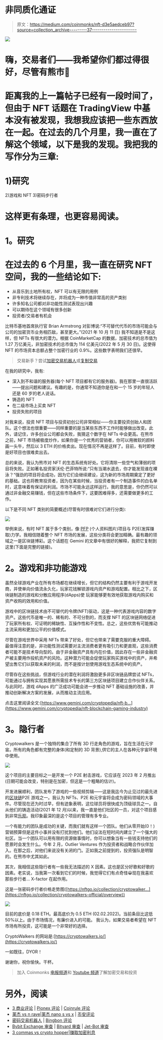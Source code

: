 # 非同质化通证

> 原文：<https://medium.com/coinmonks/nft-d3e5aedceb97?source=collection_archive---------37----------------------->

![](img/66dde1d7cb47f20279786b0f8e4d2f31.png)

# 嗨，交易者们——我希望你们都过得很好，尽管有熊市🐻

# 距离我的上一篇帖子已经有一段时间了，但由于 NFT 话题在 TradingView 中基本没有被发现，我想我应该把一些东西放在一起。在过去的几个月里，我一直在了解这个领域，以下是我的发现。我把我的写作分为三章:

# 1)研究
2)游戏和 NFT
3)密码步行者

# 这样更有条理，也更容易阅读。

# **1。研究**

# 在过去的 6 个月里，我一直在研究 NFT 空间，我的一些结论如下:

*   从音乐到土地所有权，NFT 可以有无限的用例
*   非专利技术将继续存在，并将成为一种市值非常高的资产类别
*   许多知名公司都对非功能性测试表现出兴趣
*   可以期待在这个领域有很多创新
*   投资者/交易者有机会

比特币基地首席执行官 Brian Armstrong 对彭博说:“不可替代代币的市场可能会与公司的加密货币业务相匹敌，甚至更大。”(2021 年 10 月 11 日)
我不知道是不是这样，但 NFTs 有很大的潜力。根据 CoinMarketCap 的数据，加密技术的总市值为 1.27 万亿美元，非加密技术的总市值为 114 亿美元(2022 年 5 月 30 日)。这使得 NFT 的市场资本总额占整个加密行业的 0.9%。这些数字表明我们还很早。

> 交易新手？尝试[加密交易机器人](/coinmonks/crypto-trading-bot-c2ffce8acb2a)或[复制交易](/coinmonks/top-10-crypto-copy-trading-platforms-for-beginners-d0c37c7d698c)

在我的研究中，我有:

*   深入到不和谐的服务器(每个 NFT 项目都有它的服务器)。我在那里一直很活跃——提出问题和建议。有趣的是，你通常不知道你是在和一个 15 岁的年轻人还是 60 岁的老人说话。
*   铸造的 NFT
*   在二级市场上买卖 NFT
*   投资失败的项目

对我来说，投资 NFT 项目与投资初创公司非常相似——你主要投资创始人和团队。这个想法也很重要——同样重要的是当某些东西不工作时能够做出改变。此外，请记住，许多创业公司都会失败，我猜这个数字在 NFTs 中会更高。在熊市之前，NFT 市场被极度炒作，如果你是一个优秀的营销者，你可以用微软的颜料画一头牛，然后以 3 ETH 的价格卖出。现在情况不再是这样了。目前，有时即使是好项目也很难卖出去。

总的来说，我认为熊市对 NFT 的生态系统有好处。它将清除一些空气和薄弱的项目将失败。正如著名投资家沃伦·巴菲特所说:“只有当潮水退去，你才能发现谁在裸泳？“强劲的项目将会成功，因为它们会继续建设，这为新的市场周期奠定了更好的基础。这也将教育投资者，因为在某些时候，当投资者有一个制造事件的白名单时，这意味着有保证的利润。市场不可能永远这样运行。我的意思是，你仍然可以通过非金融交易赚钱，但在这些市场条件下，这要困难得多，还需要做更多的工作。

以下是不同 NFT 类别的简要概述(尽管有时很难对它们进行分类):

![](img/5fadf316fa9bbecca969a1f983ae7db5.png)

举例来说，有时 NFT 属于多个类别，像 [PFP](https://www.tradingview.com/symbols/LSE-PFP/) (个人资料图片)项目与 P2E(发挥赚取)力学。我相信随着整个 NFT 市场的发展，这些分类将会更加精确。最有趣的领域之一是区块链博彩。这个话题在 Gemini 的文章中有很好的解释，我把它复制到这里(下面是完整的链接)。

# **2。游戏和非功能游戏**

虽然全球游戏产业在所有市场都在继续增长，但它的结构仍然主要有利于游戏开发商，并使单向价值流永久化，玩家花钱解锁游戏内资产和游戏配置。相比之下，区块链制造的游戏和分散应用程序(dApps)使
玩家能够更有效地获取游戏内购买和资产收购的效用和价值。

游戏中的区块链技术由不可替代的令牌(NFT)驱动，这是一种代表游戏内容的数字资产。这些代币是唯一的、稀有的、不可分割的，而支撑 NFT 的区块链网络促进了玩家所有权、可证明的稀缺性、互操作性和不变性。总之，这些优势有可能推动主流采用和更加公平的价值模式。

尽管在游戏世界中采用 NFTs 带来了好处，但它也带来了需要克服的重大障碍。最值得注意的是，非功能性测试需要对主流消费者更有吸引力和更直观，这些消费者可能不是技术导向型的。由于非金融资产具有内在价值，因此存在一些非金融资产被主要用作投机资产的风险。这种潜力可能会促使玩家购买游戏中的资产，并希望出售它们以获取未来的利润，而不是按计划使用游戏生态系统中的资产。

尽管存在这些挑战，但游戏行业的潜在利润将激励更多非区块链品牌尝试 NFTs，可能通过与拥有实现其愿景所需技术专长的第三方区块链项目建立合作伙伴关系。与此同时，游戏 dApps 的广泛成功可能会进一步推动 NFT 基础设施的改善，并推动创新解决方案的发展，从而推动主流应用。

点击这里阅读全文:[https://www.gemini.com/cryptopedia/nft-b...](https://www.gemini.com/cryptopedia/nft-blockchain-gaming-industry)

# **3。隐行者**

Cryptowalkers 是一个独特的集合了所有 3D 行走角色的游戏，旨在生活在元宇宙。所有的角色都有完整的身体(和定制的 3D 背景),供它的主人在各种元宇宙环境中使用。

![](img/00d74b14e222c05afb7d0691beb4bf67.png)

这个项目的主要目标之一是开发一个 P2E 射击游戏，它应该在 2023 年 2 月推出(日期可能会改变，特别是在加密，但这是一个粗略的估计)。

开发进展顺利，团队发布了游戏的一些视频剪辑——这是我迄今为止见过的最先进的[区块链](https://www.tradingview.com/symbols/FWB-BLZ/)P2E 游戏之一。我认为 NFTs、P2E 和元宇宙将会成为密码领域的大事件。尽管现在还为时过早，但有迹象表明，这位球员将很快成为顶级球员之一。自从他们的铸造活动(2021 年 12 月)以来，我一直是他们社区的一员，对这个项目感到非常[乐观](https://www.tradingview.com/ideas/bullish/)。我印象最深的是这个项目的管理有多专业。

一个有能力的团队是成功的关键，而我们就有这样一个团队。他们从零开始(0！)营销预算但是这件小事并没有打扰到他们。他们设法在短时间内建立了一个强大的社区。当一个团队可以用有限的资源做事情时，你可以想象当有一些钱支持他们的愿景时会发生什么。今年 2 月，Outlier Ventures 作为投资者和战略合作伙伴加入。在那之后，对他们来说没有关闭的门。正如我之前提到的，投资强队是明智的。在熊市中尤其如此。

其次，我相信这些隐行者有一些我无法描述的 X 因素。这也是区分好歌和好歌的因素。老实说，当我第一次看到它们的时候，我觉得它们有点奇怪😀现在我喜欢那些步行者… X-factor 在起作用。

这是一张密码步行者价格走势图([https://nftgo.io/collection/cryptowalker...](https://nftgo.io/collection/cryptowalkers-official/overview))

![](img/46764b512deb63becda9fbefcbee86cf.png)

目前的底价是 0.18 ETH。最高底价为 0.5 ETH (02.02.2022)。当前条目比这低 50%以上。由于市场情况，有廉价进入的可能。
我认为，如果交易者希望在 NFT 市场有所投资，这可能是一个非常好的选择。

CryptoWalkers 的网站是:[https://cryptowalkers.io/](https://cryptowalkers.io/)

一如既往，DYOR！

谢谢你，祝你愉快。干杯。

> 加入 Coinmonks [电报频道](https://t.me/coincodecap)和 [Youtube 频道](https://www.youtube.com/c/coinmonks/videos)了解加密交易和投资

# 另外，阅读

*   [3 商业评论](/coinmonks/3commas-review-an-excellent-crypto-trading-bot-2020-1313a58bec92) | [Pionex 评论](https://coincodecap.com/pionex-review-exchange-with-crypto-trading-bot) | [Coinrule 评论](/coinmonks/coinrule-review-2021-a-beginner-friendly-crypto-trading-bot-daf0504848ba)
*   [莱杰 vs n rave](/coinmonks/ledger-vs-ngrave-zero-7e40f0c1d694)|[莱杰 nano s vs x](/coinmonks/ledger-nano-s-vs-x-battery-hardware-price-storage-59a6663fe3b0) | [币安评论](/coinmonks/binance-review-ee10d3bf3b6e)
*   [密码交易机器人](/coinmonks/crypto-trading-bot-c2ffce8acb2a) | [Bingbon 评论](https://coincodecap.com/bingbon-review)
*   [Bybit Exchange 审查](/coinmonks/bybit-exchange-review-dbd570019b71) | [Bityard 审查](https://coincodecap.com/bityard-reivew) | [Jet-Bot 审查](https://coincodecap.com/jet-bot-review)
*   [3 commas vs crypto hopper](/coinmonks/3commas-vs-pionex-vs-cryptohopper-best-crypto-bot-6a98d2baa203)|[赚取加密利息](/coinmonks/earn-crypto-interest-b10b810fdda3)
